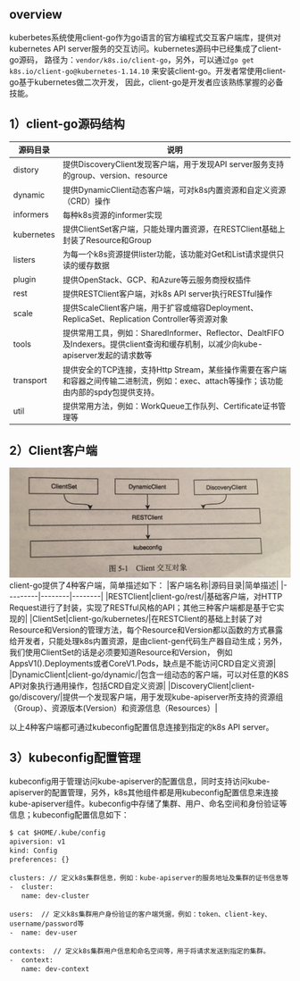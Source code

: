 overview
----
kuberbetes系统使用client-go作为go语言的官方编程式交互客户端库，提供对kubernetes API server服务的交互访问。kubernetes源码中已经集成了client-go源码，
路径为：`vendor/k8s.io/client-go`，另外，可以通过`go get k8s.io/client-go@kubernetes-1.14.10` 来安装client-go。开发者常使用client-go基于kubernetes做二次开发，
因此，client-go是开发者应该熟练掌握的必备技能。

1）client-go源码结构
----
|源码目录|说明|
|--------|----|
|distory |提供DiscoveryClient发现客户端，用于发现API server服务支持的group、version、resource|
|dynamic |提供DynamicClient动态客户端，可对k8s内置资源和自定义资源（CRD）操作|
|informers|每种k8s资源的informer实现|
|kubernetes|提供ClientSet客户端，只能处理内置资源，在RESTClient基础上封装了Resource和Group|
|listers |为每一个k8s资源提供lister功能，该功能对Get和List请求提供只读的缓存数据|
|plugin  |提供OpenStack、GCP、和Azure等云服务商授权插件|
|rest    |提供RESTClient客户端，对k8s API server执行RESTful操作|
|scale   |提供ScaleClient客户端，用于扩容或缩容Deployment、ReplicaSet、Replication Controller等资源对象|
|tools   |提供常用工具，例如：SharedInformer、Reflector、DealtFIFO及Indexers。提供client查询和缓存机制，以减少向kube-apiserver发起的请求数等|
|transport|提供安全的TCP连接，支持Http Stream，某些操作需要在客户端和容器之间传输二进制流，例如：exec、attach等操作；该功能由内部的spdy包提供支持。|
|util    |提供常用方法，例如：WorkQueue工作队列、Certificate证书管理等|

2）Client客户端
----
![image](https://github.com/wmy-one/k8sStudy.gihub.io/blob/master/client-go%E6%BA%90%E7%A0%81%E5%88%86%E6%9E%90/%E7%AC%AC%E4%B8%80%E8%8A%82%EF%BC%9Aclient-go%E5%AE%A2%E6%88%B7%E7%AB%AF/client%E4%BA%A4%E4%BA%92%E5%AF%B9%E8%B1%A1.png)
client-go提供了4种客户端，简单描述如下：
|客户端名称|源码目录|简单描述|
|---------|--------|--------|
|RESTClient|client-go/rest/|基础客户端，对HTTP Request进行了封装，实现了RESTful风格的API；其他三种客户端都是基于它实现的|
|ClientSet|client-go/kubernetes/|在RESTClient的基础上封装了对Resource和Version的管理方法，每个Resource和Version都以函数的方式暴露给开发者，只能处理k8s内置资源，是由client-gen代码生产器自动生成；另外，我们使用ClientSet的话是必须要知道Resource和Version， 例如AppsV1().Deployments或者CoreV1.Pods，缺点是不能访问CRD自定义资源|
|DynamicClient|client-go/dynamic/|包含一组动态的客户端，可以对任意的K8S API对象执行通用操作，包括CRD自定义资源|
|DiscoveryClient|client-go/discovery/|提供一个发现客户端，用于发现kube-apiserver所支持的资源组（Group）、资源版本(Version）和资源信息（Resources）|

以上4种客户端都可通过kubeconfig配置信息连接到指定的k8s API server。

3）kubeconfig配置管理
----
kubeconfig用于管理访问kube-apiserver的配置信息，同时支持访问kube-apiserver的配置管理，另外，k8s其他组件都是用kubeconfig配置信息来连接kube-apiserver组件。kubeconfig中存储了集群、用户、命名空间和身份验证等信息；kubeconfig配置信息如下：
```
$ cat $HOME/.kube/config
apiversion: v1
kind: Config
preferences: {}

clusters: // 定义k8s集群信息，例如：kube-apiserver的服务地址及集群的证书信息等
-  cluster:
   name: dev-cluster
   
users:  // 定义k8s集群用户身份验证的客户端凭据，例如：token、client-key、username/password等
-  name: dev-user

contexts:  // 定义k8s集群用户信息和命名空间等，用于将请求发送到指定的集群。
-  context:
   name: dev-context
```
